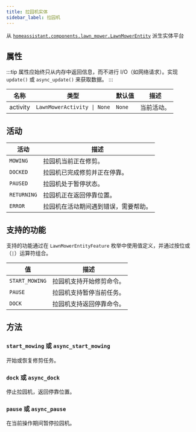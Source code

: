 ```yaml
---
title: 拉园机实体
sidebar_label: 拉园机
---
```


从 [`homeassistant.components.lawn_mower.LawnMowerEntity`](https://github.com/home-assistant/home-assistant/blob/master/homeassistant/components/lawn_mower/__init__.py) 派生实体平台

## 属性

:::tip
属性应始终只从内存中返回信息，而不进行 I/O（如网络请求）。实现 `update()` 或 `async_update()` 来获取数据。
:::


| 名称     | 类型                                        | 默认值 | 描述
| -------- | ------------------------------------------- | ------ | -----------------
| activity | <code>LawnMowerActivity &#124; None</code> | `None` | 当前活动。

## 活动

| 活动     | 描述
| -------- | -----------
| `MOWING` | 拉园机当前正在修剪。
| `DOCKED` | 拉园机已完成修剪并正在停靠。
| `PAUSED` | 拉园机处于暂停状态。
| `RETURNING` | 拉园机正在返回停靠位置。
| `ERROR`  | 拉园机在活动期间遇到错误，需要帮助。

## 支持的功能

支持的功能通过在 `LawnMowerEntityFeature` 枚举中使用值定义，并通过按位或（`|`）运算符组合。

| 值              | 描述                                          |
| --------------- | --------------------------------------------- |
| `START_MOWING` | 拉园机支持开始修剪命令。                      |
| `PAUSE`        | 拉园机支持暂停当前任务。                      |
| `DOCK`         | 拉园机支持返回停靠命令。                      |

## 方法

### `start_mowing` 或 `async_start_mowing`

开始或恢复修剪任务。

### `dock` 或 `async_dock`

停止拉园机，返回停靠位置。

### `pause` 或 `async_pause`

在当前操作期间暂停拉园机。